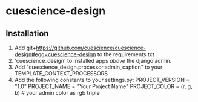 # cuescience-design

## Installation
1. Add git+https://github.com/cuescience/cuescience-design#egg=cuescience-design to the requirements.txt
2. 'cuescience_design' to installed apps _above_ the django admin.
2. Add "cuescience_design.processor.admin_caption" to your TEMPLATE_CONTEXT_PROCESSORS
3. Add the following constants to your settings.py:
PROJECT_VERSION = "1.0"
PROJECT_NAME = "Your Project Name"
PROJECT_COLOR = (r, g, b) # your admin color as rgb triple

